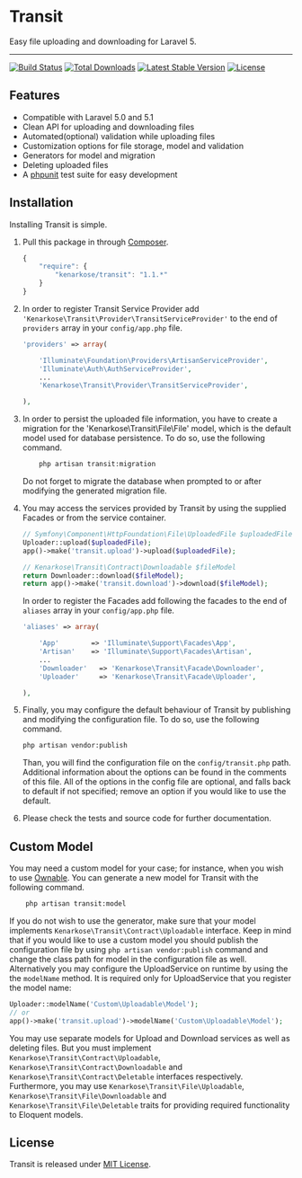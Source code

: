 # Transit
Easy file uploading and downloading for Laravel 5.

---
[![Build Status](https://travis-ci.org/kenarkose/Transit.svg?branch=master)](https://travis-ci.org/kenarkose/Transit)
[![Total Downloads](https://poser.pugx.org/kenarkose/Transit/downloads)](https://packagist.org/packages/kenarkose/Transit)
[![Latest Stable Version](https://poser.pugx.org/kenarkose/Transit/version)](https://packagist.org/packages/kenarkose/Transit)
[![License](https://poser.pugx.org/kenarkose/Transit/license)](https://packagist.org/packages/phpunit/phpunit)
## Features
- Compatible with Laravel 5.0 and 5.1
- Clean API for uploading and downloading files
- Automated(optional) validation while uploading files
- Customization options for file storage, model and validation
- Generators for model and migration
- Deleting uploaded files
- A [phpunit](http://www.phpunit.de) test suite for easy development

## Installation
Installing Transit is simple.

1. Pull this package in through [Composer](https://getcomposer.org).

    ```js
    {
        "require": {
            "kenarkose/transit": "1.1.*"
        }
    }
    ```

2. In order to register Transit Service Provider add `'Kenarkose\Transit\Provider\TransitServiceProvider'` to the end of `providers` array in your `config/app.php` file.
    ```php
    'providers' => array(
    
        'Illuminate\Foundation\Providers\ArtisanServiceProvider',
        'Illuminate\Auth\AuthServiceProvider',
        ...
        'Kenarkose\Transit\Provider\TransitServiceProvider',
    
    ),
    ```
    
3. In order to persist the uploaded file information, you have to create a migration for the 'Kenarkose\Transit\File\File' model, which is the default model used for database persistence. To do so, use the following command.
    ```bash
        php artisan transit:migration
    ```
    Do not forget to migrate the database when prompted to or after modifying the generated migration file.

4. You may access the services provided by Transit by using the supplied Facades or from the service container.
    ```php
    // Symfony\Component\HttpFoundation\File\UploadedFile $uploadedFile
    Uploader::upload($uploadedFile);
    app()->make('transit.upload')->upload($uploadedFile);
    
    // Kenarkose\Transit\Contract\Downloadable $fileModel
    return Downloader::download($fileModel);
    return app()->make('transit.download')->download($fileModel);
    ```

    In order to register the Facades add following the facades to the end of `aliases` array in your `config/app.php` file.
    ```php
    'aliases' => array(
    
        'App'        => 'Illuminate\Support\Facades\App',
        'Artisan'    => 'Illuminate\Support\Facades\Artisan',
        ...
        'Downloader'   => 'Kenarkose\Transit\Facade\Downloader',
        'Uploader'     => 'Kenarkose\Transit\Facade\Uploader',
    
    ),
    ```

5. Finally, you may configure the default behaviour of Transit by publishing and modifying the configuration file. To do so, use the following command. 
    ```bash
    php artisan vendor:publish
    ```
    Than, you will find the configuration file on the `config/transit.php` path. Additional information about the options can be found in the comments of this file. All of the options in the config file are optional, and falls back to default if not specified; remove an option if you would like to use the default.

6. Please check the tests and source code for further documentation.

## Custom Model
You may need a custom model for your case; for instance, when you wish to use [Ownable](https://github.com/kenarkose/Ownable). You can generate a new model for Transit with the following command.
```bash
    php artisan transit:model
```
If you do not wish to use the generator, make sure that your model implements `Kenarkose\Transit\Contract\Uploadable` interface.
Keep in mind that if you would like to use a custom model you should publish the configuration file by using `php artisan vendor:publish` command and change the class path for model in the configuration file as well. Alternatively you may configure the UploadService on runtime by using the the `modelName` method. It is required only for UploadService that you register the model name:
```php
Uploader::modelName('Custom\Uploadable\Model');
// or
app()->make('transit.upload')->modelName('Custom\Uploadable\Model');
```
You may use separate models for Upload and Download services as well as deleting files.
But you must implement `Kenarkose\Transit\Contract\Uploadable`, `Kenarkose\Transit\Contract\Downloadable` and `Kenarkose\Transit\Contract\Deletable` interfaces respectively. Furthermore, you may use `Kenarkose\Transit\File\Uploadable`, `Kenarkose\Transit\File\Downloadable` and `Kenarkose\Transit\File\Deletable` traits for providing required functionality to Eloquent models.

## License
Transit is released under [MIT License](https://github.com/kenarkose/Files/blob/master/LICENSE).